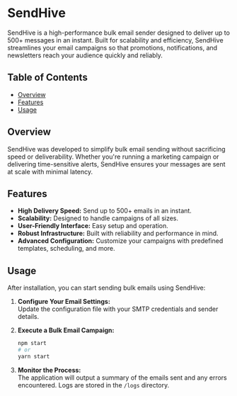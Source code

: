 # SendHive

SendHive is a high-performance bulk email sender designed to deliver up to 500+ messages in an instant. Built for scalability and efficiency, SendHive streamlines your email campaigns so that promotions, notifications, and newsletters reach your audience quickly and reliably.

## Table of Contents

- [Overview](#overview)
- [Features](#features)
- [Usage](#usage)


## Overview

SendHive was developed to simplify bulk email sending without sacrificing speed or deliverability. Whether you're running a marketing campaign or delivering time-sensitive alerts, SendHive ensures your messages are sent at scale with minimal latency.

## Features

- **High Delivery Speed:** Send up to 500+ emails in an instant.
- **Scalability:** Designed to handle campaigns of all sizes.
- **User-Friendly Interface:** Easy setup and operation.
- **Robust Infrastructure:** Built with reliability and performance in mind.
- **Advanced Configuration:** Customize your campaigns with predefined templates, scheduling, and more.

## Usage

After installation, you can start sending bulk emails using SendHive:

1. **Configure Your Email Settings:**  
   Update the configuration file with your SMTP credentials and sender details.

2. **Execute a Bulk Email Campaign:**

    ````sh
    npm start
    # or
    yarn start
    ````

3. **Monitor the Process:**  
   The application will output a summary of the emails sent and any errors encountered. Logs are stored in the `/logs` directory.
